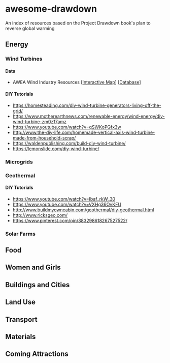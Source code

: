 # awesome-drawdown
An index of resources based on the Project Drawdown book's plan to reverse global warming

## Energy
### Wind Turbines

#### Data
* AWEA Wind Industry Resources [[Interactive Map](http://gis.awea.org/arcgisportal/apps/webappviewer/index.html?id=eed1ec3b624742f8b18280e6aa73e8ec)] [[Database](https://www.awea.org/windiq)]

#### DIY Tutorials
* https://homesteading.com/diy-wind-turbine-generators-living-off-the-grid/
* https://www.motherearthnews.com/renewable-energy/wind-energy/diy-wind-turbine-zm0z17amz
* https://www.youtube.com/watch?v=qSWKoPGfx3w
* http://www.the-diy-life.com/homemade-vertical-axis-wind-turbine-made-from-household-scrap/
* https://waldenpublishing.com/build-diy-wind-turbine/
* https://lemonslide.com/diy-wind-turbine/

### Microgrids

### Geothermal
#### DIY Tutorials
* https://www.youtube.com/watch?v=Ibaf_rkW_30
* https://www.youtube.com/watch?v=VXHg36OvKFU
* http://www.buildmyowncabin.com/geothermal/diy-geothermal.html
* http://www.ricksgeo.com/
* https://www.pinterest.com/pin/383298618267527522/

### Solar Farms

## Food
## Women and Girls
## Buildings and Cities
## Land Use
## Transport
## Materials
## Coming Attractions
